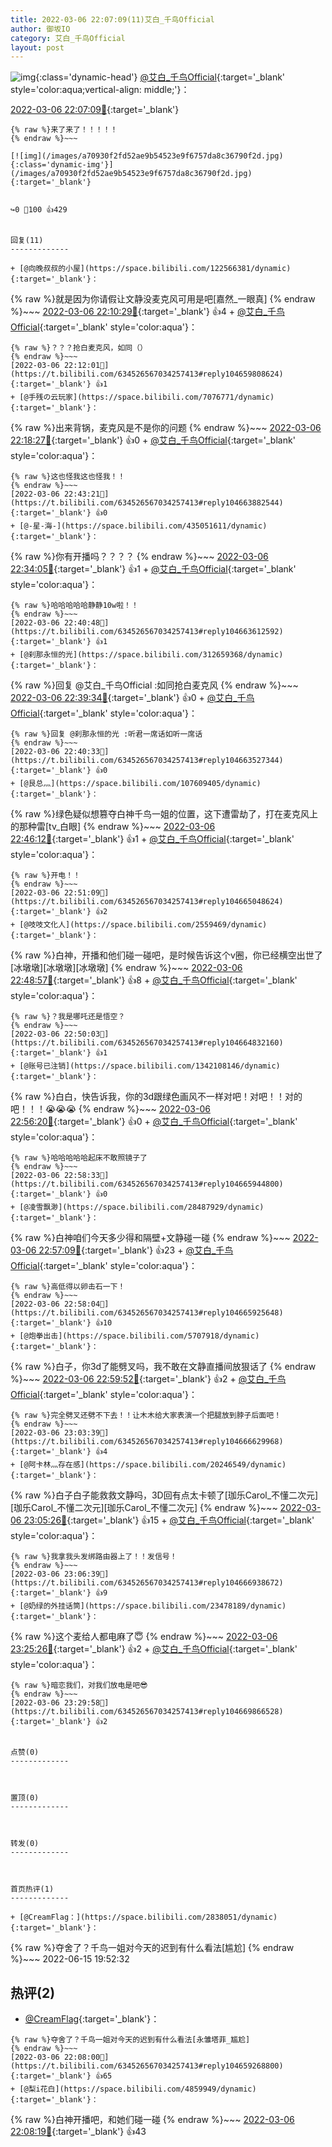 ```yaml
---
title: 2022-03-06 22:07:09(11)艾白_千鸟Official
author: 御坂IO
category: 艾白_千鸟Official
layout: post
---
```


![img](/images/9ae8b9445fd0665cc014d9080156a45271be73c6.jpg){:class='dynamic-head'}
[@艾白_千鸟Official](https://space.bilibili.com/334537711/dynamic){:target='_blank' style='color:aqua;vertical-align: middle;'}：

[2022-03-06 22:07:09🔗](https://t.bilibili.com/634526567034257413){:target='_blank'}

~~~
{% raw %}来了来了！！！！！
{% endraw %}~~~

[![img](/images/a70930f2fd52ae9b54523e9f6757da8c36790f2d.jpg){:class='dynamic-img'}](/images/a70930f2fd52ae9b54523e9f6757da8c36790f2d.jpg){:target='_blank'}


↪️0 💬100 👍429


回复(11)
-------------

+ [@向晚叔叔的小屋](https://space.bilibili.com/122566381/dynamic){:target='_blank'}：
~~~
{% raw %}就是因为你请假让文静没麦克风可用是吧[嘉然_一眼真]
{% endraw %}~~~
[2022-03-06 22:10:29🔗](https://t.bilibili.com/634526567034257413#reply104659622208){:target='_blank'} 👍4
    + [@艾白_千鸟Official](https://space.bilibili.com/334537711/dynamic){:target='_blank' style='color:aqua'}：
~~~
{% raw %}？？？抢白麦克风，如同（）
{% endraw %}~~~
[2022-03-06 22:12:01🔗](https://t.bilibili.com/634526567034257413#reply104659808624){:target='_blank'} 👍1
+ [@手残の云玩家](https://space.bilibili.com/7076771/dynamic){:target='_blank'}：
~~~
{% raw %}出来背锅，麦克风是不是你的问题
{% endraw %}~~~
[2022-03-06 22:18:27🔗](https://t.bilibili.com/634526567034257413#reply104660596896){:target='_blank'} 👍0
    + [@艾白_千鸟Official](https://space.bilibili.com/334537711/dynamic){:target='_blank' style='color:aqua'}：
~~~
{% raw %}这也怪我这也怪我！！
{% endraw %}~~~
[2022-03-06 22:43:21🔗](https://t.bilibili.com/634526567034257413#reply104663882544){:target='_blank'} 👍0
+ [@-星-海-](https://space.bilibili.com/435051611/dynamic){:target='_blank'}：
~~~
{% raw %}你有开播吗？？？？
{% endraw %}~~~
[2022-03-06 22:34:05🔗](https://t.bilibili.com/634526567034257413#reply104662660432){:target='_blank'} 👍1
    + [@艾白_千鸟Official](https://space.bilibili.com/334537711/dynamic){:target='_blank' style='color:aqua'}：
~~~
{% raw %}哈哈哈哈哈静静10w啦！！
{% endraw %}~~~
[2022-03-06 22:40:48🔗](https://t.bilibili.com/634526567034257413#reply104663612592){:target='_blank'} 👍1
+ [@刹那永恒的光](https://space.bilibili.com/312659368/dynamic){:target='_blank'}：
~~~
{% raw %}回复 @艾白_千鸟Official :如同抢白麦克风
{% endraw %}~~~
[2022-03-06 22:39:34🔗](https://t.bilibili.com/634526567034257413#reply104663396496){:target='_blank'} 👍0
    + [@艾白_千鸟Official](https://space.bilibili.com/334537711/dynamic){:target='_blank' style='color:aqua'}：
~~~
{% raw %}回复 @刹那永恒的光 :听君一席话如听一席话
{% endraw %}~~~
[2022-03-06 22:40:33🔗](https://t.bilibili.com/634526567034257413#reply104663527344){:target='_blank'} 👍0
+ [@艮总灬](https://space.bilibili.com/107609405/dynamic){:target='_blank'}：
~~~
{% raw %}绿色疑似想篡夺白神千鸟一姐的位置，这下遭雷劫了，打在麦克风上的那种雷[tv_白眼]
{% endraw %}~~~
[2022-03-06 22:46:12🔗](https://t.bilibili.com/634526567034257413#reply104664218928){:target='_blank'} 👍1
    + [@艾白_千鸟Official](https://space.bilibili.com/334537711/dynamic){:target='_blank' style='color:aqua'}：
~~~
{% raw %}开电！！
{% endraw %}~~~
[2022-03-06 22:51:09🔗](https://t.bilibili.com/634526567034257413#reply104665048624){:target='_blank'} 👍2
+ [@吱吱文化人](https://space.bilibili.com/2559469/dynamic){:target='_blank'}：
~~~
{% raw %}白神，开播和他们碰一碰吧，是时候告诉这个v圈，你已经横空出世了[冰墩墩][冰墩墩][冰墩墩]
{% endraw %}~~~
[2022-03-06 22:48:57🔗](https://t.bilibili.com/634526567034257413#reply104664675664){:target='_blank'} 👍8
    + [@艾白_千鸟Official](https://space.bilibili.com/334537711/dynamic){:target='_blank' style='color:aqua'}：
~~~
{% raw %}？我是哪吒还是悟空？
{% endraw %}~~~
[2022-03-06 22:50:03🔗](https://t.bilibili.com/634526567034257413#reply104664832160){:target='_blank'} 👍1
+ [@账号已注销](https://space.bilibili.com/1342108146/dynamic){:target='_blank'}：
~~~
{% raw %}白白，快告诉我，你的3d跟绿色画风不一样对吧！对吧！！对的吧！！！😭😭😭
{% endraw %}~~~
[2022-03-06 22:56:20🔗](https://t.bilibili.com/634526567034257413#reply104665627984){:target='_blank'} 👍0
    + [@艾白_千鸟Official](https://space.bilibili.com/334537711/dynamic){:target='_blank' style='color:aqua'}：
~~~
{% raw %}哈哈哈哈哈起床不敢照镜子了
{% endraw %}~~~
[2022-03-06 22:58:33🔗](https://t.bilibili.com/634526567034257413#reply104665944800){:target='_blank'} 👍0
+ [@凌雪飘渺](https://space.bilibili.com/28487929/dynamic){:target='_blank'}：
~~~
{% raw %}白神咱们今天多少得和隔壁+文静碰一碰
{% endraw %}~~~
[2022-03-06 22:57:09🔗](https://t.bilibili.com/634526567034257413#reply104665667696){:target='_blank'} 👍23
    + [@艾白_千鸟Official](https://space.bilibili.com/334537711/dynamic){:target='_blank' style='color:aqua'}：
~~~
{% raw %}高低得以卵击石一下！
{% endraw %}~~~
[2022-03-06 22:58:04🔗](https://t.bilibili.com/634526567034257413#reply104665925648){:target='_blank'} 👍10
+ [@炮拳出击](https://space.bilibili.com/5707918/dynamic){:target='_blank'}：
~~~
{% raw %}白子，你3d了能劈叉吗，我不敢在文静直播间放狠话了
{% endraw %}~~~
[2022-03-06 22:59:52🔗](https://t.bilibili.com/634526567034257413#reply104666120928){:target='_blank'} 👍2
    + [@艾白_千鸟Official](https://space.bilibili.com/334537711/dynamic){:target='_blank' style='color:aqua'}：
~~~
{% raw %}完全劈叉还劈不下去！！让木木给大家表演一个把腿放到脖子后面吧！
{% endraw %}~~~
[2022-03-06 23:03:39🔗](https://t.bilibili.com/634526567034257413#reply104666629968){:target='_blank'} 👍4
+ [@阿卡林灬存在感](https://space.bilibili.com/20246549/dynamic){:target='_blank'}：
~~~
{% raw %}白子白子能救救文静吗，3D回有点太卡顿了[珈乐Carol_不懂二次元][珈乐Carol_不懂二次元][珈乐Carol_不懂二次元]
{% endraw %}~~~
[2022-03-06 23:05:26🔗](https://t.bilibili.com/634526567034257413#reply104666797984){:target='_blank'} 👍15
    + [@艾白_千鸟Official](https://space.bilibili.com/334537711/dynamic){:target='_blank' style='color:aqua'}：
~~~
{% raw %}我拿我头发绑路由器上了！！发信号！
{% endraw %}~~~
[2022-03-06 23:06:39🔗](https://t.bilibili.com/634526567034257413#reply104666938672){:target='_blank'} 👍9
+ [@奶绿的外挂话筒](https://space.bilibili.com/23478189/dynamic){:target='_blank'}：
~~~
{% raw %}这个麦给人都电麻了😇
{% endraw %}~~~
[2022-03-06 23:25:26🔗](https://t.bilibili.com/634526567034257413#reply104669243296){:target='_blank'} 👍2
    + [@艾白_千鸟Official](https://space.bilibili.com/334537711/dynamic){:target='_blank' style='color:aqua'}：
~~~
{% raw %}暗恋我们，对我们放电是吧😎
{% endraw %}~~~
[2022-03-06 23:29:58🔗](https://t.bilibili.com/634526567034257413#reply104669866528){:target='_blank'} 👍2


点赞(0)
-------------



置顶(0)
-------------



转发(0)
-------------



首页热评(1)
-------------

+ [@CreamFlag：](https://space.bilibili.com/2838051/dynamic){:target='_blank'}：
~~~
{% raw %}夺舍了？千鸟一姐对今天的迟到有什么看法[尴尬]
{% endraw %}~~~
2022-06-15 19:52:32


热评(2)
-------------

+ [@CreamFlag](https://space.bilibili.com/2838051/dynamic){:target='_blank'}：
~~~
{% raw %}夺舍了？千鸟一姐对今天的迟到有什么看法[永雏塔菲_尴尬]
{% endraw %}~~~
[2022-03-06 22:08:00🔗](https://t.bilibili.com/634526567034257413#reply104659268800){:target='_blank'} 👍65
+ [@梨i花白](https://space.bilibili.com/4859949/dynamic){:target='_blank'}：
~~~
{% raw %}白神开播吧，和她们碰一碰
{% endraw %}~~~
[2022-03-06 22:08:19🔗](https://t.bilibili.com/634526567034257413#reply104659279904){:target='_blank'} 👍43


